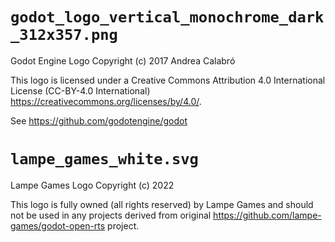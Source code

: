 # `godot_logo_vertical_monochrome_dark_312x357.png`

Godot Engine Logo Copyright (c) 2017 Andrea Calabró

This logo is licensed under a Creative Commons Attribution 4.0 International License (CC-BY-4.0 International) https://creativecommons.org/licenses/by/4.0/.

See https://github.com/godotengine/godot

# `lampe_games_white.svg`

Lampe Games Logo Copyright (c) 2022

This logo is fully owned (all rights reserved) by Lampe Games and should not be used in any projects derived from original https://github.com/lampe-games/godot-open-rts project.

